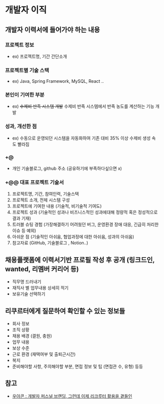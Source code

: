 # 개발자 이직 
## 개발자 이력서에 들어가야 하는 내용  
### 프로젝트 정보
* ex) 프로젝트명, 기간 간단소개
### 프로젝트별 기술 스택 
* ex) Java, Spring Framework, MySQL, React ..
### 본인이 기여한 부분
* ex) ~~수제비 반죽 시스템 개발~~ 수제비 반죽 시스템에서 반죽 농도를 계산하는 기능 개발 
### 성과, 개선한 점
* ex) 수동으로 운영되던 시스템을 자동화하여 기존 대비 35% 이상 수제비 생성 속도 빨라짐
### +@
* 개인 기술블로그, github 주소 (공유하기에 부족하다싶으면 x)
### +@@ 대표 프로젝트 기술서
1. 프로젝트명, 기간, 참여인력, 기술스택 
2. 프로젝트 소개, 전체 시스템 구성 
3. 프로젝트에 기여한 내용 (기술적, 비기술적 기여도)
4. 프로젝트 성과 (기술적인 성과나 비즈니스적인 성과에대해 정량적 혹은 정성적으로 결과 기재)
5. 트러블 슈팅 경험 (가장해결하기 어려웠던 버그, 운영환경 장애 대응, 긴급히 처리한 이슈 등 예외)
6. 아쉬운 점 (기술적인 아쉬움, 협업과정에 대한 아쉬움, 성과의 아쉬움)
7. 참고자료 (GitHub, 기술블로그 , Notion..)

## 채용플랫폼에 이력서기반 프로필 작성 후 공개 (링크드인, wanted, 리멤버 커리어 등)  
* 직무명 드러내기
* 재직사 별 업무내용 상세히 적기
* 보유기술 선택하기 

## 리쿠르터에게 질문하여 확인할 수 있는 정보들 
* 회사 정보
* 조직 상황
* 채용 배경 (결원, 충원)
* 업무 내용
* 보상 수준
* 근로 환경 (재택여부 및 출퇴근시간)
* 복지 
* 준비해야할 사항, 주의해야할 부분, 면접 정보 및 팁 (면접관 수, 유형) 등등


## 참고
* [우아콘 : 개발자 퍼스널 브랜딩, 그런데 이제 리크루터 활용을 곁들인](https://www.woowacon.com/welcome?session=180) 